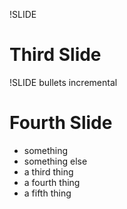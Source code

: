!SLIDE

# Third Slide #

!SLIDE bullets incremental

# Fourth Slide #

* something
* something else
* a third thing
* a fourth thing
* a fifth thing
